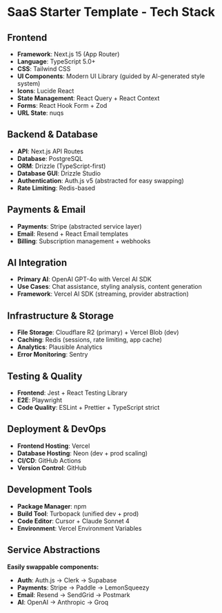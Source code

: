 # SaaS Starter Template - Tech Stack

## Frontend
* **Framework**: Next.js 15 (App Router)
* **Language**: TypeScript 5.0+
* **CSS**: Tailwind CSS
* **UI Components**: Modern UI Library (guided by AI-generated style system)
* **Icons**: Lucide React
* **State Management**: React Query + React Context
* **Forms**: React Hook Form + Zod
* **URL State**: nuqs

## Backend & Database
* **API**: Next.js API Routes
* **Database**: PostgreSQL
* **ORM**: Drizzle (TypeScript-first)
* **Database GUI**: Drizzle Studio
* **Authentication**: Auth.js v5 (abstracted for easy swapping)
* **Rate Limiting**: Redis-based

## Payments & Email
* **Payments**: Stripe (abstracted service layer)
* **Email**: Resend + React Email templates
* **Billing**: Subscription management + webhooks

## AI Integration
* **Primary AI**: OpenAI GPT-4o with Vercel AI SDK
* **Use Cases**: Chat assistance, styling analysis, content generation
* **Framework**: Vercel AI SDK (streaming, provider abstraction)

## Infrastructure & Storage
* **File Storage**: Cloudflare R2 (primary) + Vercel Blob (dev)
* **Caching**: Redis (sessions, rate limiting, app cache)
* **Analytics**: Plausible Analytics
* **Error Monitoring**: Sentry

## Testing & Quality
* **Frontend**: Jest + React Testing Library
* **E2E**: Playwright
* **Code Quality**: ESLint + Prettier + TypeScript strict

## Deployment & DevOps
* **Frontend Hosting**: Vercel
* **Database Hosting**: Neon (dev + prod scaling)
* **CI/CD**: GitHub Actions
* **Version Control**: GitHub

## Development Tools
* **Package Manager**: npm
* **Build Tool**: Turbopack (unified dev + prod)
* **Code Editor**: Cursor + Claude Sonnet 4
* **Environment**: Vercel Environment Variables

## Service Abstractions
**Easily swappable components:**
* **Auth**: Auth.js → Clerk → Supabase
* **Payments**: Stripe → Paddle → LemonSqueezy  
* **Email**: Resend → SendGrid → Postmark
* **AI**: OpenAI → Anthropic → Groq